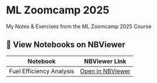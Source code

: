 # ML Zoomcamp 2025

My Notes & Exercises from the ML Zoomcamp 2025 Course

## 📘 View Notebooks on NBViewer

| Notebook | NBViewer Link |
|-----------|----------------|
| Fuel Efficiency Analysis | [Open in NBViewer](https://github.com/sojiadeyanju/mlzoomcamp_2025/blob/main/Module%202/module_2_homework.ipynb) |
